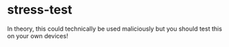 # stress-test
In theory, this could technically be used maliciously but you should test this on your own devices!
